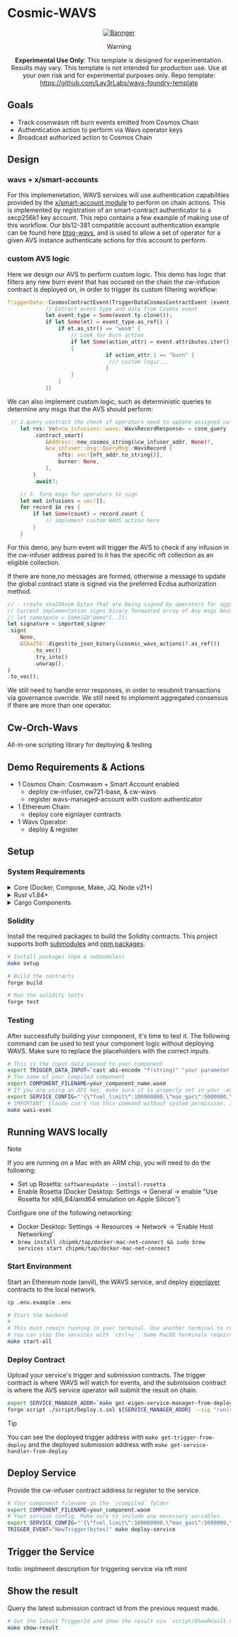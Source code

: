 # Cosmic-WAVS

<div align="center">

[![Bannger](/imgs/readme-banner.png)](https://youtu.be/jyl7kbie41w)

</div>

 
<div align="center">

> [!WARNING]
> **Experimental Use Only**: This template is designed for experimentation. Results may vary. This template is not intended for production use. Use at your own risk and for experimental purposes only.
Repo template: https://github.com/Lay3rLabs/wavs-foundry-template

</div>


## Goals
- Track cosmwasm nft burn events emitted from Cosmos Chain
- Authentication action to perform via Wavs operator keys
- Broadcast authorized action to Cosmos Chain

## Design 

### wavs + x/smart-accounts  
 For this implemenetation, WAVS services will use authentication capabilities provided by the [x/smart-account module](https://github.com/permissionlessweb/go-bitsong/tree/main/x/smart-account) to perform on chain actions. This is implemented by 
registration of an smart-contract authenticator to a secp256k1 key account. This repo contains a few example of making use of this workflow. Our bls12-381 compatible account authentication example can be found here [btsg-wavs](https://github.com/permissionlessweb/bs-accounts/blob/cleanup/contracts/smart-accounts/btsg-wavs/src/contract.rs#L100), and is used to allow a set of operator for a given AVS instance authenticate actions for this account to perform.


### custom AVS logic
 
Here we design our AVS to perform custom logic. This demo has logic that filters any new burn event that has occured on the chain the cw-infusion contract is deployed on, in order to trigger its custom filtering workflow:
```rs
TriggerData::CosmosContractEvent(TriggerDataCosmosContractEvent {event,..}) => {
            // Extract event type and data from Cosmos event
            let event_type = Some(event.ty.clone());
            if let Some(et) = event_type.as_ref() {
                if et.as_str() == "wasm" {
                    // Look for burn action
                    if let Some(action_attr) = event.attributes.iter().find(|(k, _)| k == "action")
                    {
                               if action_attr.1 == "burn" {
                                /// custom logic...
                               }
                    }
                }
            }}
```

We can also implement custom logic, such as deterministic queries to determine any msgs that the AVS should perform:
```rs
 // 2.query contract the check if operators need to update assigned cw-infuser state
    let res: Vec<cw_infusions::wavs::WavsRecordResponse> = cosm_guery
        .contract_smart(
            &Address::new_cosmos_string(&cw_infuser_addr, None)?,
            &cw_infuser::msg::QueryMsg::WavsRecord {
                nfts: vec![nft_addr.to_string()],
                burner: None,
            },
        )
        .await?;

    // 3. form msgs for operators to sign
    let mut infusions = vec![];
    for record in res {
        if let Some(count) = record.count {
            // implement custom WAVS action here
        }
    }

```
For this demo, any burn event will trigger the AVS to check if any infusion in the cw-infuser address paired to it has the specific nft collection as an eligible collection.

If there are none,no messages are formed, otherwise a message to update the global contract state is signed via the preferred Ecdsa authorization method.
```rs
// - create sha256sum bytes that are being signed by operators for aggregated approval.
// Current implementation signs binary formaated array of Any msgs being authorized.
// let namespace = Some(&b"demo"[..]);
let signature = imported_signer
.sign(
    None,
    &Sha256::digest(to_json_binary(&cosmic_wavs_actions)?.as_ref())
        .to_vec()
        .try_into()
        .unwrap(),
)
.to_vec();

```

We still need to handle error responses, in order to resubmit transactions via governance override.
We still need to implement aggregated consensus if there are more than one operator.

## Cw-Orch-Wavs
All-in-one scripting library for deploying & testing

## Demo Requirements & Actions
- 1 Cosmos Chain: Cosmwasm + Smart Account enabled
    - deploy cw-infuser, cw721-base, & cw-wavs
    - register wavs-managed-account with custom authenticator
- 1 Ethereum Chain: 
    - deploy core eignlayer contracts
- 1 Wavs Operator:
    - deploy & register


<!-- ## Video tutorial

Follow along with the video tutorial:



You can see an example of the finished component [here](https://github.com/Lay3rLabs/WAVS-Claude-Template/tree/warpcast-eigen-counter/components/warpcast-eigen-counter). -->

## Setup
<!-- 
1. Follow the instructions to set up an account and install Claude Code: [Claude Code installation](https://docs.anthropic.com/en/docs/agents-and-tools/claude-code/overview)

2. Clone this repo:

```sh
git clone https://github.com/Lay3rLabs/WAVS-Claude-Template.git

cd WAVS-Claude-Template
```

3. Follow all of the setup instructions in the next section: -->

### System Requirements

<details>
<summary>Core (Docker, Compose, Make, JQ, Node v21+)</summary>

### Docker
- **MacOS**: `brew install --cask docker`
- **Linux**: `sudo apt -y install docker.io`
- **Windows WSL**: [docker desktop wsl](https://docs.docker.com/desktop/wsl/#turn-on-docker-desktop-wsl-2) & `sudo chmod 666 /var/run/docker.sock`
- [Docker Documentation](https://docs.docker.com/get-started/get-docker/)

### Docker Compose
- **MacOS**: Already installed with Docker installer
- **Linux + Windows WSL**: `sudo apt-get install docker-compose-v2`
- [Compose Documentation](https://docs.docker.com/compose/)

### Make
- **MacOS**: `brew install make`
- **Linux + Windows WSL**: `sudo apt -y install make`
- [Make Documentation](https://www.gnu.org/software/make/manual/make.html)

### JQ
- **MacOS**: `brew install jq`
- **Linux + Windows WSL**: `sudo apt -y install jq`
- [JQ Documentation](https://jqlang.org/download/)

### Node.js
- **Required Version**: v21+
- [Installation via NVM](https://github.com/nvm-sh/nvm?tab=readme-ov-file#installing-and-updating)
</details>

<details>

<summary>Rust v1.84+</summary>

### Rust Installation

```bash
curl --proto '=https' --tlsv1.2 -sSf https://sh.rustup.rs | sh

rustup toolchain install stable
rustup target add wasm32-wasip2
```

### Upgrade Rust

```bash
# Remove old targets if present
rustup target remove wasm32-wasi || true
rustup target remove wasm32-wasip1 || true

# Update and add required target
rustup update stable
rustup target add wasm32-wasip2
```

</details>

<details>
<summary>Cargo Components</summary>

### Install Cargo Components

```bash
# Install required cargo components
# https://github.com/bytecodealliance/cargo-component#installation
cargo install cargo-binstall
cargo binstall cargo-component warg-cli wkg --locked --no-confirm --force

# Configure default registry
wkg config --default-registry wa.dev
```

</details>

### Solidity

Install the required packages to build the Solidity contracts. This project supports both [submodules](./.gitmodules) and [npm packages](./package.json).

```bash
# Install packages (npm & submodules)
make setup

# Build the contracts
forge build

# Run the solidity tests
forge test
```
 

### Testing 

 After successfully building your component, it's time to test it. The following command can be used to test your component logic without deploying WAVS. Make sure to replace the placeholders with the correct inputs.

```sh
# This is the input data passed to your component
export TRIGGER_DATA_INPUT=`cast abi-encode "f(string)" "your parameter here"`
# The name of your compiled component
export COMPONENT_FILENAME=your_component_name.wasm
# If you are using an API key, make sure it is properly set in your .env file
export SERVICE_CONFIG="'{\"fuel_limit\":100000000,\"max_gas\":5000000,\"host_envs\":[],\"kv\":[],\"workflow_id\":\"default\",\"component_id\":\"default\"}'"
# IMPORTANT: Claude can't run this command without system permission. It is always best for the user to run this command.
make wasi-exec
```
 

## Running WAVS locally

> [!NOTE]
> If you are running on a Mac with an ARM chip, you will need to do the following:
> - Set up Rosetta: `softwareupdate --install-rosetta`
> - Enable Rosetta (Docker Desktop: Settings -> General -> enable "Use Rosetta for x86_64/amd64 emulation on Apple Silicon")
>
> Configure one of the following networking:
> - Docker Desktop: Settings -> Resources -> Network -> 'Enable Host Networking'
> - `brew install chipmk/tap/docker-mac-net-connect && sudo brew services start chipmk/tap/docker-mac-net-connect`

### Start Environment

Start an Ethereum node (anvil), the WAVS service, and deploy [eigenlayer](https://www.eigenlayer.xyz/) contracts to the local network.

```bash
cp .env.example .env

# Start the backend
#
# This must remain running in your terminal. Use another terminal to run other commands.
# You can stop the services with `ctrl+c`. Some MacOS terminals require pressing it twice.
make start-all
```

### Deploy Contract

Upload your service's trigger and submission contracts. The trigger contract is where WAVS will watch for events, and the submission contract is where the AVS service operator will submit the result on chain.

```bash
export SERVICE_MANAGER_ADDR=`make get-eigen-service-manager-from-deploy`
forge script ./script/Deploy.s.sol ${SERVICE_MANAGER_ADDR} --sig "run(string)" --rpc-url http://localhost:8545 --broadcast
```

> [!TIP]
> You can see the deployed trigger address with `make get-trigger-from-deploy`
> and the deployed submission address with `make get-service-handler-from-deploy`

## Deploy Service

Provide the cw-infuser contract address to register to the service.
```bash
# Your component filename in the `/compiled` folder
export COMPONENT_FILENAME=your_component.wasm
# Your service config. Make sure to include any necessary variables.
export SERVICE_CONFIG="'{\"fuel_limit\":100000000,\"max_gas\":5000000,\"host_envs\":[],\"kv\":[],\"workflow_id\":\"default\",\"component_id\":\"default\"}'"
TRIGGER_EVENT="NewTrigger(bytes)" make deploy-service
```

## Trigger the Service


todo: implmeent description for triggering service via nft mint

<!-- Anyone can now call the [trigger contract](./src/contracts/WavsTrigger.sol) which emits the trigger event WAVS is watching for from the previous step. WAVS then calls the service and saves the result on-chain.

```bash
export TRIGGER_DATA_INPUT=merch
export SERVICE_TRIGGER_ADDR=`make get-trigger-from-deploy`
forge script ./script/Trigger.s.sol ${SERVICE_TRIGGER_ADDR} ${TRIGGER_DATA_INPUT} --sig "run(string,string)" --rpc-url http://localhost:8545 --broadcast -v 4
``` -->

## Show the result

Query the latest submission contract id from the previous request made.

```bash
# Get the latest TriggerId and show the result via `script/ShowResult.s.sol`
make show-result
```

